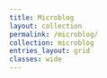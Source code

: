```yaml
---
title: Microblog
layout: collection
permalink: /microblog/
collection: microblog
entries_layout: grid
classes: wide
---
```

